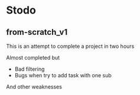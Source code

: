 # Stodo

## from-scratch_v1

This is an attempt to complete a project in two hours

Almost completed but

- Bad filtering
- Bugs when try to add task with one sub

And other weaknesses
